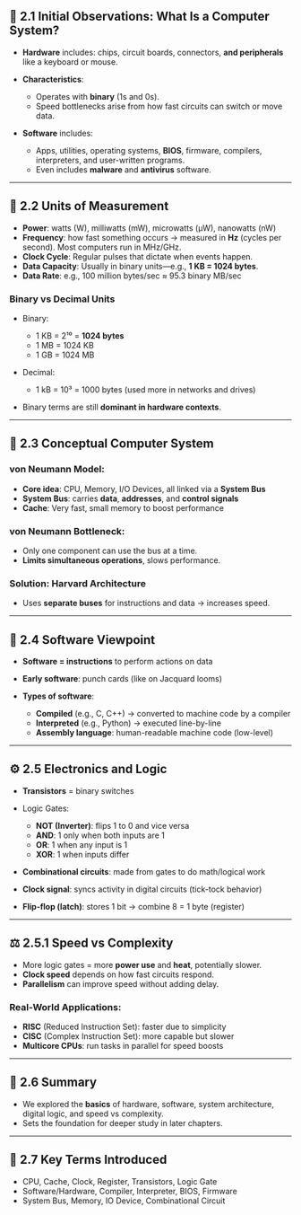 ## 🔧 2.1 Initial Observations: What Is a Computer System?

* **Hardware** includes: chips, circuit boards, connectors, **and peripherals** like a keyboard or mouse.

* **Characteristics**:

  * Operates with **binary** (1s and 0s).
  * Speed bottlenecks arise from how fast circuits can switch or move data.

* **Software** includes:

  * Apps, utilities, operating systems, **BIOS**, firmware, compilers, interpreters, and user-written programs.
  * Even includes **malware** and **antivirus** software.

---

## 📏 2.2 Units of Measurement

* **Power**: watts (W), milliwatts (mW), microwatts (μW), nanowatts (nW)
* **Frequency**: how fast something occurs → measured in **Hz** (cycles per second). Most computers run in MHz/GHz.
* **Clock Cycle**: Regular pulses that dictate when events happen.
* **Data Capacity**: Usually in binary units—e.g., **1 KB = 1024 bytes**.
* **Data Rate**: e.g., 100 million bytes/sec ≈ 95.3 binary MB/sec

### Binary vs Decimal Units

* Binary:

  * 1 KB = 2¹⁰ = **1024 bytes**
  * 1 MB = 1024 KB
  * 1 GB = 1024 MB
* Decimal:

  * 1 kB = 10³ = 1000 bytes (used more in networks and drives)
* Binary terms are still **dominant in hardware contexts**.

---

## 🧠 2.3 Conceptual Computer System

### von Neumann Model:

* **Core idea**: CPU, Memory, I/O Devices, all linked via a **System Bus**
* **System Bus**: carries **data**, **addresses**, and **control signals**
* **Cache**: Very fast, small memory to boost performance

### von Neumann Bottleneck:

* Only one component can use the bus at a time.
* **Limits simultaneous operations**, slows performance.

### Solution: **Harvard Architecture**

* Uses **separate buses** for instructions and data → increases speed.

---

## 💾 2.4 Software Viewpoint

* **Software = instructions** to perform actions on data
* **Early software**: punch cards (like on Jacquard looms)
* **Types of software**:

  * **Compiled** (e.g., C, C++) → converted to machine code by a compiler
  * **Interpreted** (e.g., Python) → executed line-by-line
  * **Assembly language**: human-readable machine code (low-level)

---

## ⚙️ 2.5 Electronics and Logic

* **Transistors** = binary switches
* Logic Gates:

  * **NOT (Inverter)**: flips 1 to 0 and vice versa
  * **AND**: 1 only when both inputs are 1
  * **OR**: 1 when any input is 1
  * **XOR**: 1 when inputs differ
* **Combinational circuits**: made from gates to do math/logical work
* **Clock signal**: syncs activity in digital circuits (tick-tock behavior)
* **Flip-flop (latch)**: stores 1 bit → combine 8 = 1 byte (register)

---

## ⚖️ 2.5.1 Speed vs Complexity

* More logic gates = more **power use** and **heat**, potentially slower.
* **Clock speed** depends on how fast circuits respond.
* **Parallelism** can improve speed without adding delay.

### Real-World Applications:

* **RISC** (Reduced Instruction Set): faster due to simplicity
* **CISC** (Complex Instruction Set): more capable but slower
* **Multicore CPUs**: run tasks in parallel for speed boosts

---

## 🧠 2.6 Summary

* We explored the **basics** of hardware, software, system architecture, digital logic, and speed vs complexity.
* Sets the foundation for deeper study in later chapters.

---

## 🧾 2.7 Key Terms Introduced

* CPU, Cache, Clock, Register, Transistors, Logic Gate
* Software/Hardware, Compiler, Interpreter, BIOS, Firmware
* System Bus, Memory, IO Device, Combinational Circuit